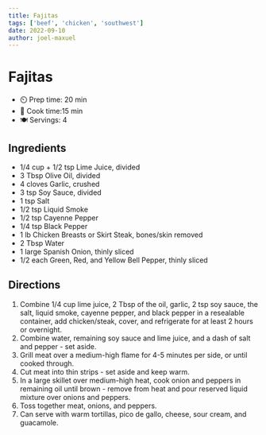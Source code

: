 ```yaml
---
title: Fajitas
tags: ['beef', 'chicken', 'southwest']
date: 2022-09-10
author: joel-maxuel
---
```


# Fajitas


- ⏲️ Prep time: 20 min
- 🍳 Cook time:15 min
- 🍽️ Servings: 4

## Ingredients

- 1/4 cup + 1/2 tsp Lime Juice, divided
- 3 Tbsp Olive Oil, divided
- 4 cloves Garlic, crushed
- 3 tsp Soy Sauce, divided
- 1 tsp Salt
- 1/2 tsp Liquid Smoke
- 1/2 tsp Cayenne Pepper
- 1/4 tsp Black Pepper
- 1 lb Chicken Breasts or Skirt Steak, bones/skin removed
- 2 Tbsp Water
- 1 large Spanish Onion, thinly sliced
- 1/2 each Green, Red, and Yellow Bell Pepper, thinly sliced

## Directions

1. Combine 1/4 cup lime juice, 2 Tbsp of the oil, garlic, 2 tsp soy sauce, the salt, liquid smoke, cayenne pepper, and black pepper in a resealable container, add chicken/steak, cover, and refrigerate for at least 2 hours or overnight.
2. Combine water, remaining soy sauce and lime juice, and a dash of salt and pepper - set aside.
3. Grill meat over a medium-high flame for 4-5 minutes per side, or until cooked through.
4. Cut meat into thin strips - set aside and keep warm.
5. In a large skillet over medium-high heat, cook onion and peppers in remaining oil until brown - remove from heat and pour reserved liquid mixture over onions and peppers.
6. Toss together meat, onions, and peppers.
7. Can serve with warm tortillas, pico de gallo, cheese, sour cream, and guacamole.
